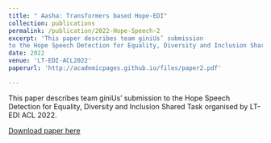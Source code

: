 ```yaml
---
title: " Aasha: Transformers based Hope-EDI"
collection: publications
permalink: /publication/2022-Hope-Speech-2
excerpt: 'This paper describes team giniUs’ submission
to the Hope Speech Detection for Equality, Diversity and Inclusion Shared Task organised by LT-EDI ACL 2022.'
date: 2022
venue: 'LT-EDI-ACL2022'
paperurl: 'http://academicpages.github.io/files/paper2.pdf'

---
```

This paper describes team giniUs’ submission
to the Hope Speech Detection for Equality, Diversity and Inclusion Shared Task organised by LT-EDI ACL 2022.

[Download paper here](https://aclanthology.org/2022.ltedi-1.43.pdf)
